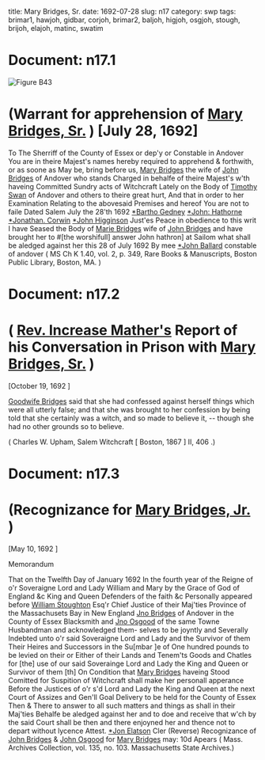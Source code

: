 title: Mary Bridges, Sr.
date: 1692-07-28
slug: n17
category: swp
tags: brimar1, hawjoh, gidbar, corjoh, brimar2, baljoh, higjoh, osgjoh, stough, brijoh, elajoh, matinc, swatim




# Document: n17.1

![Figure B43](/assets/thumb/B43.jpg)

# (Warrant for apprehension of [Mary Bridges, Sr.](/tag/brimar1.html) ) [July 28, 1692]
To The Sherriff of the County of Essex or dep'y or Constable in  Andover
You are in theire Majest's names hereby required to apprehend  & forthwith, or as soone as May be, bring before us, [Mary Bridges](/tag/brimar1.html) the  wife of [John Bridges](/tag/brijoh.html) of Andover who stands Charged in behalfe of  theire Majest's w'th haveing Committed Sundry acts of Witchcraft  Lately on the Body of [Timothy Swan](/tag/swatim.html) of Andover and others to  theire great hurt, And that in order to her Examination Relating  to the abovesaid Premises and hereof You are not to faile Dated  Salem July the 28'th 1692
[*Bartho Gedney](/tag/gidbar.html)  [*John: Hathorne](/tag/hawjoh.html)  [*Jonathan. Corwin](/tag/corjoh.html)  [*John Higginson](/tag/higjoh.html)  Just'es Peace in obedience to this writ I have Seased the Body of [Marie Bridges](/tag/brimar1.html)  wife of [John Bridges](/tag/brijoh.html) and have brought her to #[the worshifull] answer John hathron] at Sailom  what shall be aledged against her this 28 of July 1692 By mee [*John Ballard](/tag/baljoh.html)  constable of andover ( MS Ch K 1.40, vol. 2, p. 349, Rare Books & Manuscripts, Boston Public Library, Boston, MA. )

# Document: n17.2


# ( [Rev. Increase Mather's](/tag/matinc.html) Report of his Conversation  in Prison with [Mary Bridges, Sr.](/tag/brimar1.html) )

[October 19, 1692 ]

[Goodwife Bridges](/tag/brimar1.html) said that she had confessed against herself  things which were all utterly false; and that she was brought to  her confession by being told that she certainly was a witch, and so  made to believe it, -- though she had no other grounds so to believe.

( Charles W. Upham,  Salem Witchcraft [ Boston, 1867 ] II, 406 .)


# Document: n17.3


# (Recognizance for [Mary Bridges, Jr.](/tag/brimar2.html) )

[May 10, 1692 ]

Memorandum 

That on the Twelfth Day of January 1692 In the fourth year of the  Reigne of o'r Soveraigne Lord and Lady William and Mary by the  Grace of God of England &c King and Queen Defenders of the faith  &c Personally appeared before [William Stoughton](/tag/stough.html) Esq'r Chief Justice  of their Maj'ties Province of the Massachusets Bay in New England  [Jno Bridges](/tag/brijoh.html) of Andover in the County of Essex Blacksmith and [Jno Osgood](/tag/osgjoh.html) of the same Towne Husbandman and acknowledged them-  selves to be joyntly and Severally Indebted unto o'r said Soveraigne  Lord and Lady and the Survivor of them Their Heires and Successors  in the Su[mbar ]e of One hundred pounds to be levied on their or Either  of their Lands and Tenem'ts Goods and Chatles for [the] use of our  said Soverainge Lord and Lady the King and Queen or Survivor of  them [th] On Condition that [Mary Bridges](/tag/brimar2.html) haveing Stood Comitted for  Suspition of Witchcraft shall make her personall apperance Before  the Justices of o'r s'd Lord and Lady the King and Queen at the  next Court of Assizes and Gen'll Goal Delivery to be held for the  County of Essex Then & There to answer to all such matters and  things as shall in their Maj'ties Behalfe be aledged against her and to  doe and receive that w'ch by the said Court shall be then and there  enjoyned her and thence not to depart without lycence
Attest.  [*Jon Elatson](/tag/elajoh.html) Cler (Reverse) Recognizance of [John Bridges](/tag/brijoh.html) & [John Osgood](/tag/osgjoh.html) for [Mary Bridges](/tag/brimar2.html) may: 10d Apears  ( Mass. Archives Collection, vol. 135, no. 103. Massachusetts State Archives.)